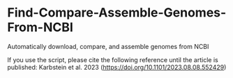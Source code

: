 # Find-Compare-Assemble-Genomes-From-NCBI
Automatically download, compare, and assemble genomes from NCBI 


If you use the script, please cite the following reference until the article is published: Karbstein et al. 2023 (https://doi.org/10.1101/2023.08.08.552429)
